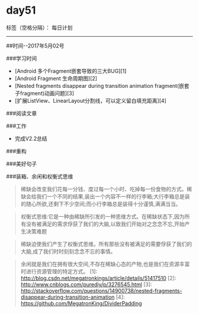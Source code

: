# day51

标签（空格分隔）： 每日计划

---
##时间--2017年5月02号

###学习时间<br>
* [Android 多个Fragment嵌套导致的三大BUG][1]
* [Android Fragment 生命周期图][2]
* [Nested fragments disappear during transition animation fragment(嵌套子fragment)动画问题][3]
* [扩展ListView、LinearLayout分割线，可以定义留白填充距离][4]

###阅读文章<br>

###工作<br>

* 完成V2.2总结

###重构<br>


###美好句子<br>

###装箱、余闲和权衡式思维
>稀缺会改变我们花每一分钱、度过每一个小时、吃掉每一份食物的方式。稀缺会给我们一个不同的结果,装出一个内容不一样的行李箱;大行李箱总是装的随心所欲,还剩下不少空间;而小行李箱总是装得十分谨慎,满满当当。

>权衡式思维:它是一种由稀缺所引发的一种思维方式。在稀缺状态下,因为所有没有被满足的需求俘获了我们的大脑,以致我们开始对之念念不忘,开始产生决策难题

>稀缺迫使我们产生了权衡式思维。所有那些没有被满足的需要俘获了我们的大脑,成了我们时时刻刻念念不忘的事情。

>余闲就是我们在拥有很大空间,不存在稀缺心态的产物,也是我们在资源丰富时进行资源管理的特定方式。
  [1]: http://blog.csdn.net/megatronkings/article/details/51417510
  [2]: http://www.cnblogs.com/purediy/p/3276545.html
  [3]: http://stackoverflow.com/questions/14900738/nested-fragments-disappear-during-transition-animation
  [4]: https://github.com/MegatronKing/DividerPadding
